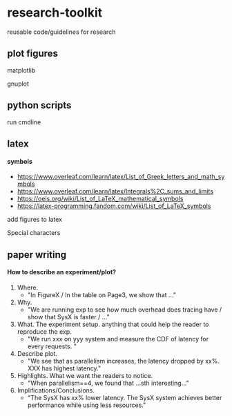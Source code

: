 # research-toolkit

reusable code/guidelines for research

## plot figures

matplotlib

gnuplot

## python scripts

run cmdline

## latex

#### symbols 

- https://www.overleaf.com/learn/latex/List_of_Greek_letters_and_math_symbols
- https://www.overleaf.com/learn/latex/Integrals%2C_sums_and_limits
- https://oeis.org/wiki/List_of_LaTeX_mathematical_symbols
- https://latex-programming.fandom.com/wiki/List_of_LaTeX_symbols

add figures to latex

Special characters

## paper writing

#### How to describe an experiment/plot?

1. Where. 
    - "In FigureX / In the table on Page3, we show that ..."
2. Why. 
    - "We are running exp to see how much overhead does tracing have / show that SysX is faster / ..."
3. What. The experiment setup. anything that could help the reader to reproduce the exp. 
    - "We run xxx on yyy system and measure the CDF of latency for every requests. "
4. Describe plot. 
    - "We see that as parallelism increases, the latency dropped by xx%. XXX has highest latency."
5. Highlights. What we want the readers to notice.
    - "When parallelism==4, we found that ...sth interesting..."
6. Implifications/Conclusions. 
    - "The SysX has xx% lower latency. The SysX system achieves better performance while using less resources."



